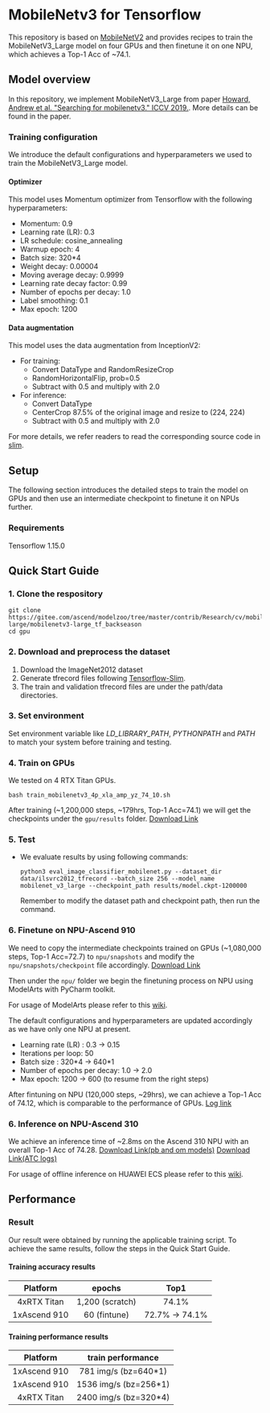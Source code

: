 # MobileNetv3 for Tensorflow 

This repository is based on [MobileNetV2](https://www.huaweicloud.com/ascend/resources/modelzoo/Model%20Scripts/9e7e42efd75f4d8eb4ee501639fb8090) and provides recipes to train the MobileNetV3_Large model on four GPUs and then finetune it on one NPU, which achieves a Top-1 Acc of ~74.1.

## Model overview

In this repository, we implement MobileNetV3_Large from paper 
[Howard, Andrew et al. "Searching for mobilenetv3." ICCV 2019.](https://arxiv.org/abs/1905.02244). More details can be found in the paper.

### Training configuration

We introduce the default configurations and hyperparameters we used to train the MobileNetV3_Large model.

#### Optimizer

This model uses Momentum optimizer from Tensorflow with the following hyperparameters:

- Momentum: 0.9
- Learning rate (LR): 0.3
- LR schedule: cosine_annealing
- Warmup epoch: 4
- Batch size: 320\*4
- Weight decay:  0.00004 
- Moving average decay: 0.9999
- Learning rate decay factor: 0.99
- Number of epochs per decay: 1.0
- Label smoothing: 0.1
- Max epoch: 1200

#### Data augmentation

This model uses the data augmentation from InceptionV2:

- For training:
  - Convert DataType and RandomResizeCrop
  - RandomHorizontalFlip, prob=0.5
  - Subtract with 0.5 and multiply with 2.0
- For inference:
  - Convert DataType
  - CenterCrop 87.5% of the original image and resize to (224, 224)
  - Subtract with 0.5 and multiply with 2.0

For more details, we refer readers to read the corresponding source code in [slim](https://github.com/tensorflow/models/tree/master/research/slim/nets/mobilenet).

## Setup
The following section introduces the detailed steps to train the model on GPUs and then use an intermediate checkpoint to finetune it on NPUs further.

### Requirements

Tensorflow 1.15.0

## Quick Start Guide

### 1. Clone the respository

```shell
git clone https://gitee.com/ascend/modelzoo/tree/master/contrib/Research/cv/mobilenetv3-large/mobilenetv3-large_tf_backseason
cd gpu
```

### 2. Download and preprocess the dataset

1. Download the ImageNet2012 dataset
2. Generate tfrecord files following [Tensorflow-Slim](https://github.com/tensorflow/models/tree/master/research/slim).
3. The train and validation tfrecord files are under the path/data directories.

### 3. Set environment

Set environment variable like *LD_LIBRARY_PATH*, *PYTHONPATH* and *PATH* to match your system before training and testing.

### 4. Train on GPUs
We tested on 4 RTX Titan GPUs.
```shell
bash train_mobilenetv3_4p_xla_amp_yz_74_10.sh
```
After training (~1,200,000 steps, ~179hrs, Top-1 Acc=74.1) we will get the checkpoints under the `gpu/results` folder. 
[Download Link](https://backseason-mbv3-open.obs.cn-north-4.myhuaweicloud.com/mobilenetv3_large_models/gpu/results_mbv3_74_10.tar)

### 5. Test
- We evaluate results by using following commands:
     ```shell 
     python3 eval_image_classifier_mobilenet.py --dataset_dir data/ilsvrc2012_tfrecord --batch_size 256 --model_name mobilenet_v3_large --checkpoint_path results/model.ckpt-1200000
    ```
    Remember to modify the dataset path and checkpoint path, then run the command.

### 6. Finetune on NPU-Ascend 910
We need to copy the intermediate checkpoints trained on GPUs (~1,080,000 steps, Top-1 Acc=72.7) to `npu/snapshots` and modify the `npu/snapshots/checkpoint` file accordingly. [Download Link](https://backseason-mbv3-open.obs.cn-north-4.myhuaweicloud.com/mobilenetv3_large_models/npu/snapshots.tar)

Then under the `npu/` folder we begin the finetuning process on NPU using ModelArts with PyCharm toolkit.

For usage of ModelArts please refer to this [wiki](https://gitee.com/backseason/modelzoo/wikis/ModelArts+PyCharm%E4%B8%8A%E4%BD%BF%E7%94%A8NPU%E7%8E%AF%E5%A2%83%E4%B8%80%E9%94%AE%E8%84%9A%E6%9C%AC%E7%A4%BA%E4%BE%8B?sort_id=3335465).

The default configurations and hyperparameters are updated accordingly as we have only one NPU at present.

- Learning rate (LR) : 0.3 -> 0.15
- Iterations per loop: 50 
- Batch size : 320\*4 -> 640\*1
- Number of epochs per decay: 1.0 -> 2.0
- Max epoch: 1200 -> 600 (to resume from the right steps)

After fintuning on NPU (120,000 steps, ~29hrs), we can achieve a Top-1 Acc of 74.12, which is comparable to the performance of GPUs.
[Log link](https://backseason-mbv3-open.obs.cn-north-4.myhuaweicloud.com/mobilenetv3_large_models/mobilenet_v3_test_V0021_job-mobilenet-v3-test.0.log)

### 6. Inference on NPU-Ascend 310
We achieve an inference time of ~2.8ms on the Ascend 310 NPU with an overall Top-1 Acc of 74.28. 
[Download Link(pb and om models)](https://backseason-mbv3-open.obs.cn-north-4.myhuaweicloud.com/mobilenetv3_large_models/npu/ATC/pb_om_model.tar)
[Download Link(ATC logs)](https://backseason-mbv3-open.obs.cn-north-4.myhuaweicloud.com/mobilenetv3_large_models/npu/ATC/ATC_logs.tar)

For usage of offline inference on HUAWEI ECS please refer to this [wiki](https://gitee.com/backseason/modelzoo/wikis/MobileNetV3_Large_MindStudio%E7%A6%BB%E7%BA%BF%E6%8E%A8%E7%90%86%E6%A1%88%E4%BE%8B?sort_id=3335182).

## Performance

### Result

Our result were obtained by running the applicable training script. To achieve the same results, follow the steps in the Quick Start Guide.

#### Training accuracy results

|  Platform    |   epochs        |      Top1      |
| :----------: | :-------------: | :------------: |
| 4xRTX Titan  | 1,200 (scratch) |    74.1%       |
| 1xAscend 910 |  60 (fintune)   | 72.7% -> 74.1% |

#### Training performance results
| Platform     | train performance      |
| :----------: | :--------------------: |
| 1xAscend 910 |  781 img/s (bz=640\*1)  |
| 1xAscend 910 |  1536 img/s (bz=256\*1) |
| 4xRTX Titan  |  2400 img/s (bz=320\*4) |

